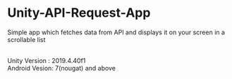 # Unity-API-Request-App
Simple app which fetches data from API and displays it on your screen in a scrollable list

<br>
Unity Version : 2019.4.40f1
<br>
Android Vesion: 7(nougat) and above

